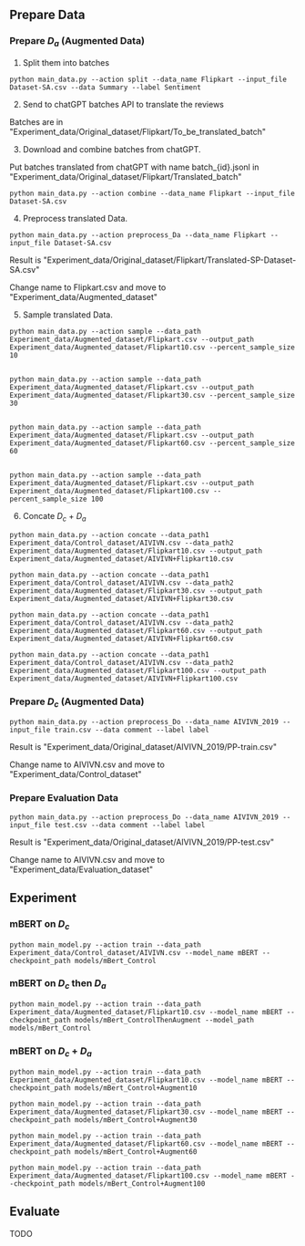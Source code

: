 ## Prepare Data

### Prepare $D_a$ (Augmented Data)

1. Split them into batches

```
python main_data.py --action split --data_name Flipkart --input_file Dataset-SA.csv --data Summary --label Sentiment
```

2. Send to chatGPT batches API to translate the reviews

Batches are in "Experiment_data/Original_dataset/Flipkart/To_be_translated_batch"

3. Download and combine batches from chatGPT.

Put batches translated from chatGPT with name batch_{id}.jsonl in "Experiment_data/Original_dataset/Flipkart/Translated_batch"

```
python main_data.py --action combine --data_name Flipkart --input_file Dataset-SA.csv
```

4. Preprocess translated Data.

```
python main_data.py --action preprocess_Da --data_name Flipkart --input_file Dataset-SA.csv
```

Result is "Experiment_data/Original_dataset/Flipkart/Translated-SP-Dataset-SA.csv"

Change name to Flipkart.csv and move to "Experiment_data/Augmented_dataset"

5. Sample translated Data.

```
python main_data.py --action sample --data_path Experiment_data/Augmented_dataset/Flipkart.csv --output_path Experiment_data/Augmented_dataset/Flipkart10.csv --percent_sample_size 10


python main_data.py --action sample --data_path Experiment_data/Augmented_dataset/Flipkart.csv --output_path Experiment_data/Augmented_dataset/Flipkart30.csv --percent_sample_size 30


python main_data.py --action sample --data_path Experiment_data/Augmented_dataset/Flipkart.csv --output_path Experiment_data/Augmented_dataset/Flipkart60.csv --percent_sample_size 60


python main_data.py --action sample --data_path Experiment_data/Augmented_dataset/Flipkart.csv --output_path Experiment_data/Augmented_dataset/Flipkart100.csv --percent_sample_size 100
```

6. Concate $D_c$ + $D_a$

```
python main_data.py --action concate --data_path1 Experiment_data/Control_dataset/AIVIVN.csv --data_path2 Experiment_data/Augmented_dataset/Flipkart10.csv --output_path Experiment_data/Augmented_dataset/AIVIVN+Flipkart10.csv

python main_data.py --action concate --data_path1 Experiment_data/Control_dataset/AIVIVN.csv --data_path2 Experiment_data/Augmented_dataset/Flipkart30.csv --output_path Experiment_data/Augmented_dataset/AIVIVN+Flipkart30.csv

python main_data.py --action concate --data_path1 Experiment_data/Control_dataset/AIVIVN.csv --data_path2 Experiment_data/Augmented_dataset/Flipkart60.csv --output_path Experiment_data/Augmented_dataset/AIVIVN+Flipkart60.csv

python main_data.py --action concate --data_path1 Experiment_data/Control_dataset/AIVIVN.csv --data_path2 Experiment_data/Augmented_dataset/Flipkart100.csv --output_path Experiment_data/Augmented_dataset/AIVIVN+Flipkart100.csv
```

### Prepare $D_c$ (Augmented Data)

```
python main_data.py --action preprocess_Do --data_name AIVIVN_2019 --input_file train.csv --data comment --label label 
```

Result is "Experiment_data/Original_dataset/AIVIVN_2019/PP-train.csv"

Change name to AIVIVN.csv and move to "Experiment_data/Control_dataset"

### Prepare Evaluation Data

```
python main_data.py --action preprocess_Do --data_name AIVIVN_2019 --input_file test.csv --data comment --label label 
```

Result is "Experiment_data/Original_dataset/AIVIVN_2019/PP-test.csv"

Change name to AIVIVN.csv and move to "Experiment_data/Evaluation_dataset"

## Experiment

### mBERT on $D_c$
```
python main_model.py --action train --data_path Experiment_data/Control_dataset/AIVIVN.csv --model_name mBERT --checkpoint_path models/mBert_Control
```

### mBERT on $D_c$ then $D_a$

```
python main_model.py --action train --data_path Experiment_data/Augmented_dataset/Flipkart10.csv --model_name mBERT --checkpoint_path models/mBert_ControlThenAugment --model_path models/mBert_Control
```

### mBERT on $D_c$ + $D_a$

```
python main_model.py --action train --data_path Experiment_data/Augmented_dataset/Flipkart10.csv --model_name mBERT --checkpoint_path models/mBert_Control+Augment10

python main_model.py --action train --data_path Experiment_data/Augmented_dataset/Flipkart30.csv --model_name mBERT --checkpoint_path models/mBert_Control+Augment30

python main_model.py --action train --data_path Experiment_data/Augmented_dataset/Flipkart60.csv --model_name mBERT --checkpoint_path models/mBert_Control+Augment60

python main_model.py --action train --data_path Experiment_data/Augmented_dataset/Flipkart100.csv --model_name mBERT --checkpoint_path models/mBert_Control+Augment100
```

## Evaluate

TODO
